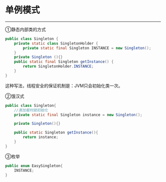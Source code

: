 # 单例模式

---

①静态内部类的方式

```java
public class Singleton { 
    private static class SingletonHolder { 
        private static final Singleton INSTANCE = new Singleton(); 
    } 
    private Singleton (){} 
    public static final Singleton getInstance() { 
        return SingletonHolder.INSTANCE;
    } 
}
```

这种写法，线程安全的保证机制是：JVM只会初始化类一次。

②饿汉式

```java
public class Singleton{
    //类加载时就初始化
    private static final Singleton instance = new Singleton();

    private Singleton(){}

    public static Singleton getInstance(){
        return instance;
    }
}
```

③枚举

```java
public enum EasySingleton{
    INSTANCE;
}
```



